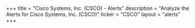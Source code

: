 +++
title = "Cisco Systems, Inc. (CSCO) - Alerts"
description = "Analyze the Alerts for Cisco Systems, Inc. (CSCO)"
ticker = "CSCO"
layout = "alerts"
+++

